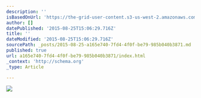 ```yaml
---
description: ''
isBasedOnUrl: 'https://the-grid-user-content.s3-us-west-2.amazonaws.com/74a5f164-48af-43db-8b4c-ba75f6ea5014.jpg'
author: []
datePublished: '2015-08-25T15:06:29.716Z'
title: ''
dateModified: '2015-08-25T15:06:29.716Z'
sourcePath: _posts/2015-08-25-a165e740-7fd4-4f0f-be79-985b040b3871.md
published: true
url: a165e740-7fd4-4f0f-be79-985b040b3871/index.html
_context: 'http://schema.org'
_type: Article

---
```

![](https://the-grid-user-content.s3-us-west-2.amazonaws.com/74a5f164-48af-43db-8b4c-ba75f6ea5014.jpg)